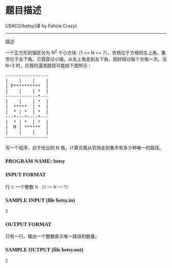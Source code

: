 # 题目描述


<div>
USACO/betsy(译 by Felicia Crazy)
<hr/>
</div>
<p>
描述
</p>
<p>
一个正方形的镇区分为 N<sup>2</sup> 个小方块（1 &lt;= N &lt;= 7）。农场位于方格的左上角，集市位于左下角。贝茜穿过小镇，从左上角走到左下角，刚好经过每个方格一次。当 N=3 时，贝茜的漫游路径可能如下图所示：
</p>
<pre>----------------
|    |    |    |
| F**********  |
|    |    | *  |
------------*---
|    |    | *  |
|  *****  | *  |
|  * | *  | *  |
---*---*----*---
|  * | *  | *  |
|  M | ******  |
|    |    |    |
----------------
</pre>
写一个程序，对于给出的 N 值，计算贝茜从农场走到集市有多少种唯一的路径。
<h3>
<span style="font-family:&#39;Times New Roman&#39;;">PROGRAM NAME: betsy</span> 
</h3>
<h3>
<span style="font-family:&#39;Times New Roman&#39;;">INPUT FORMAT</span> 
</h3>
<p>
行 <span style="font-family:&#39;Times New Roman&#39;;">1: </span>一个整数 <span style="font-family:&#39;Times New Roman&#39;;">N </span>（<span style="font-family:&#39;Times New Roman&#39;;">1 &lt;= N &lt;= 7</span>）
</p>
<h3>
<span style="font-family:&#39;Times New Roman&#39;;">SAMPLE INPUT (file betsy.in)</span> 
</h3>
<pre><span style="font-family:&#39;Times New Roman&#39;;">3</span></pre>
<h3>
<span style="font-family:&#39;Times New Roman&#39;;">OUTPUT FORMAT</span> 
</h3>
只有一行。输出一个整数表示唯一路径的数量。
<h3>
<span style="font-family:&#39;Times New Roman&#39;;">SAMPLE OUTPUT (file betsy.out)</span> 
</h3>
<pre><span style="font-family:&#39;Times New Roman&#39;;">2</span></pre>
<p>
 
</p>
